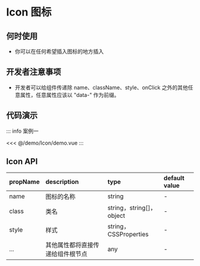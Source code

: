<script setup lang="ts">
  import Demo from '@/demo/Icon/demo.vue';
</script>

# Icon 图标

## 何时使用

- 你可以在任何希望插入图标的地方插入

## 开发者注意事项

- 开发者可以给组件传递除 name、className、style、onClick 之外的其他任意属性，任意属性应该以 "data-" 作为前缀。

## 代码演示

::: info 案例一
<Demo />

<<< @/demo/Icon/demo.vue
:::

## Icon API

| propName | description                      | type                     | default value |
| -------- | :------------------------------- | :----------------------- | :------------ |
| name     | 图标的名称                       | string                   | -             |
| class    | 类名                             | string，string[]，object | -             |
| style    | 样式                             | string，CSSProperties    | -             |
| ...      | 其他属性都将直接传递给组件根节点 | any                      | -             |
